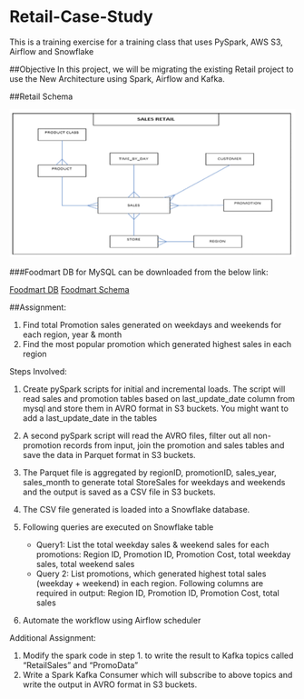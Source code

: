 # Retail-Case-Study
This is a training exercise for a training class that uses PySpark, AWS S3, Airflow and Snowflake

##Objective
In this project, we will be migrating the existing Retail project to use the New Architecture using Spark, Airflow and Kafka.

##Retail Schema

![Schema](Schema/Schema.png)

###Foodmart DB for MySQL can be downloaded from the below link: 

[Foodmart DB](http://pentaho.dlpage.phi-integration.com/mondrian/mysql-foodmart-database)
[Foodmart Schema](http://www2.dc.ufscar.br/~gbd/download/files/courses/DW&OLAP_2009/foodmart.jpg)

##Assignment: 
1. Find total Promotion sales generated on weekdays and weekends for each region, year & month 
2. Find the most popular promotion which generated highest sales in each region 

Steps Involved: 
1. Create pySpark scripts for initial and incremental loads. The script will read sales and promotion tables based on last_update_date column from mysql and store them in AVRO format in S3 buckets. You might want to add a last_update_date in the tables

2. A second pySpark script will read the AVRO files, filter out all non-promotion records from input, join the promotion and sales tables and save the data in Parquet format in S3 buckets.
 
3. The Parquet file is aggregated by regionID, promotionID, sales_year, sales_month to generate total StoreSales for weekdays and weekends and the output is saved as a CSV file in S3 buckets.

4. The CSV file generated is loaded into a Snowflake database.

5. Following queries are executed on Snowflake table 
   * Query1: List the total weekday sales & weekend sales for each promotions: 
	Region ID, Promotion ID, Promotion Cost, total weekday sales, total weekend sales 
   * Query 2: List promotions, which generated highest total sales (weekday + weekend) in each region. 
    Following columns are required in output: 
    Region ID, Promotion ID, Promotion Cost, total sales 

6. Automate the workflow using Airflow scheduler


Additional Assignment:
1. Modify the spark code in step 1. to write the result to Kafka topics called “RetailSales” and “PromoData”
2. Write a Spark Kafka Consumer which will subscribe to above topics and write the output in AVRO format in S3 buckets.